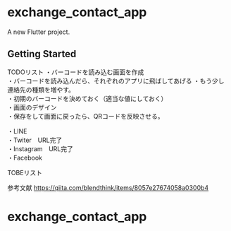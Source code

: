# exchange_contact_app

A new Flutter project.

## Getting Started

TODOリスト
・バーコードを読み込む画面を作成  
・バーコードを読み込んだら、それぞれのアプリに飛ばしてあげる
・もう少し連絡先の種類を増やす。  
・初期のバーコードを決めておく（適当な値にしておく）  
・画面のデザイン  
・保存をして画面に戻ったら、QRコードを反映させる。  

・LINE  
・Twiter　URL完了  
・Instagram　URL完了  
・Facebook  


TOBEリスト

参考文献
https://qiita.com/blendthink/items/8057e27674058a0300b4

# exchange_contact_app
